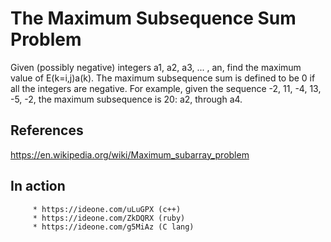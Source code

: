
#  The Maximum Subsequence Sum Problem
 
   Given (possibly negative) integers a1, a2, a3, ... , an, find the maximum value of E(k=i,j)a(k). The maximum subsequence
   sum is defined to be 0 if all the integers are negative. For example, given the sequence -2, 11, -4, 13, -5, -2, the
   maximum subsequence is 20: a2, through a4.

## References

   https://en.wikipedia.org/wiki/Maximum_subarray_problem
   
## In action 
         * https://ideone.com/uLuGPX (c++)   
         * https://ideone.com/ZkDQRX (ruby)
         * https://ideone.com/g5MiAz (C lang)
 
 

